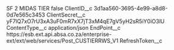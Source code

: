 <?xml version="1.0" encoding="UTF-8"?>
<CustomMetadata xmlns="http://soap.sforce.com/2006/04/metadata" xmlns:xsi="http://www.w3.org/2001/XMLSchema-instance" xmlns:xsd="http://www.w3.org/2001/XMLSchema">
    <label>SF 2 MIDAS TIER</label>
    <protected>false</protected>
    <values>
        <field>ClientID__c</field>
        <value xsi:type="xsd:string">3d1aa560-3695-4e99-a8d8-0d7e565c3453</value>
    </values>
    <values>
        <field>ClientSecret__c</field>
        <value xsi:type="xsd:string">yF7lQ7xO7rU3xA3uF0mR7xX7jT3xM4qE7gV5yH2sR5iY0iO3lU</value>
    </values>
    <values>
        <field>ContentType__c</field>
        <value xsi:type="xsd:string">application/json</value>
    </values>
    <values>
        <field>EndPoint__c</field>
        <value xsi:type="xsd:string">https://esb.ext.api.absa.co.za/enterprise-ext/ext/web/services/Post_CUSTIERRWS_V1</value>
    </values>
    <values>
        <field>RefreshToken__c</field>
        <value xsi:nil="true"/>
    </values>
</CustomMetadata>
